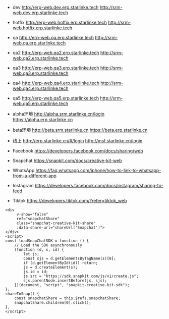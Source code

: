 + dev http://erp-web.dev.erp.starlinke.tech http://srm-web.dev.erp.starlinke.tech
+ hotfix http://erp-web.hotfix.erp.starlinke.tech http://srm-web.hotfix.erp.starlinke.tech
+ qa http://erp-web.qa.erp.starlinke.tech http://srm-web.qa.erp.starlinke.tech
+ qa2 http://erp-web.qa2.erp.starlinke.tech http://srm-web.qa2.erp.starlinke.tech
+ qa3 http://erp-web.qa3.erp.starlinke.tech http://srm-web.qa3.erp.starlinke.tech
+ qa4 http://erp-web.qa4.erp.starlinke.tech http://srm-web.qa4.erp.starlinke.tech
+ qa5 http://erp-web.qa5.erp.starlinke.tech http://srm-web.qa5.erp.starlinke.tech
+ alpha环境 http://alpha.srm.starlinke.cn/login https://alpha.erp.starlinke.cn
+ beta环境 http://beta.srm.starlinke.cn https://beta.erp.starlinke.cn
+ 线上 http://erp.starlinke.cn/#/login   http://msf.starlinke.cn/login



+ Facebook https://developers.facebook.com/docs/sharing/web
+ Snapchat https://snapkit.com/docs/creative-kit-web
+ WhatsApp https://faq.whatsapp.com/iphone/how-to-link-to-whatsapp-from-a-different-app
+ Instagram https://developers.facebook.com/docs/instagram/sharing-to-feed
+ Tiktok https://developers.tiktok.com/?refer=tiktok_web



```vue
<div
     v-show="false"
     ref="snapchatShare"
     class="snapchat-creative-kit-share"
     :data-share-url="shareUrl['Snapchat']">
</div>
<script>
const loadSnapChatSDK = function () {
    // Load the SDK asynchronously
    (function (d, s, id) {
        let js;
        const sjs = d.getElementsByTagName(s)[0];
        if (d.getElementById(id)) return;
        js = d.createElement(s);
        js.id = id;
        js.src = "https://sdk.snapkit.com/js/v1/create.js";
        sjs.parentNode.insertBefore(js, sjs);
    })(document, "script", "snapkit-creative-kit-sdk");
};
shareToSnap() {
    const snapchatShare = this.$refs.snapchatShare;
    snapchatShare.children[0].click();
},
</script>
```



